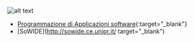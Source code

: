 ![alt text](https://albertoferrari.github.io/albertoferrari.github.io/AF.jpg "Alberto Ferrari")

- [Programmazione di Applicazioni software](https://albertoferrari.github.io/pasw){:target="_blank"}
- [SoWIDE](http://sowide.ce.unipr.it/ target="_blank")
